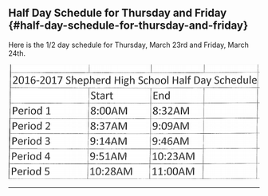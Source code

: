 ## Half Day Schedule for Thursday and Friday {#half-day-schedule-for-thursday-and-friday}

Here is the 1/2 day schedule for Thursday, March 23rd and Friday, March 24th.

![](/assets/schedule.png)

---




